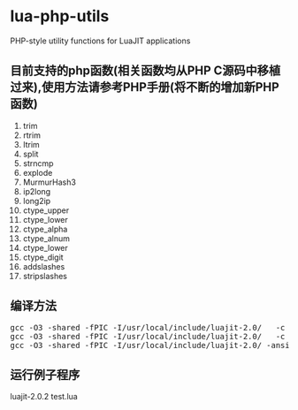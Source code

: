 lua-php-utils
=============

PHP-style utility functions for LuaJIT applications

目前支持的php函数(相关函数均从PHP C源码中移植过来),使用方法请参考PHP手册(将不断的增加新PHP函数)
-------------

1. trim
1. rtrim
1. ltrim
1. split
1. strncmp
1. explode
1. MurmurHash3
1. ip2long
1. long2ip
1. ctype_upper
1. ctype_lower
1. ctype_alpha
1. ctype_alnum
1. ctype_lower
1. ctype_digit
1. addslashes
1. stripslashes


编译方法
-------------
<pre>
gcc -O3 -shared -fPIC -I/usr/local/include/luajit-2.0/   -c -o php.o php.c
gcc -O3 -shared -fPIC -I/usr/local/include/luajit-2.0/   -c -o murmur3.o murmur3.c
gcc -O3 -shared -fPIC -I/usr/local/include/luajit-2.0/ -ansi -pedantic -Wall -o php.so php.o murmur3.o
</pre>
>
运行例子程序
-------------
luajit-2.0.2 test.lua

